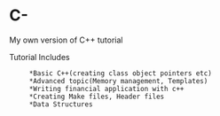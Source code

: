 # C-
My own version of C++ tutorial
  
  Tutorial Includes
  
         *Basic C++(creating class object pointers etc)
         *Advanced topic(Memory management, Templates)
         *Writing financial application with c++
         *Creating Make files, Header files
         *Data Structures 
  
